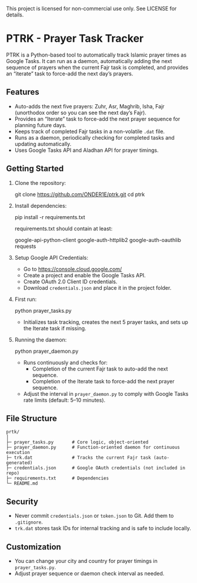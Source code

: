 This project is licensed for non-commercial use only. See LICENSE for details.
# PTRK - Prayer Task Tracker

PTRK is a Python-based tool to automatically track Islamic prayer times as Google Tasks.
It can run as a daemon, automatically adding the next sequence of prayers when the current Fajr task is completed,
and provides an “iterate” task to force-add the next day’s prayers.

Features
--------
- Auto-adds the next five prayers: Zuhr, Asr, Maghrib, Isha, Fajr (unorthodox order so you can see the next day’s Fajr).
- Provides an “Iterate” task to force-add the next prayer sequence for planning future days.
- Keeps track of completed Fajr tasks in a non-volatile `.dat` file.
- Runs as a daemon, periodically checking for completed tasks and updating automatically.
- Uses Google Tasks API and Aladhan API for prayer timings.

Getting Started
---------------

1. Clone the repository:

    git clone https://github.com/ONDER1E/ptrk.git
    cd ptrk

2. Install dependencies:

    pip install -r requirements.txt

   requirements.txt should contain at least:

    google-api-python-client
    google-auth-httplib2
    google-auth-oauthlib
    requests

3. Setup Google API Credentials:

   - Go to https://console.cloud.google.com/
   - Create a project and enable the Google Tasks API.
   - Create OAuth 2.0 Client ID credentials.
   - Download `credentials.json` and place it in the project folder.

4. First run:

    python prayer_tasks.py

   - Initializes task tracking, creates the next 5 prayer tasks, and sets up the Iterate task if missing.

5. Running the daemon:

    python prayer_daemon.py

   - Runs continuously and checks for:
     - Completion of the current Fajr task to auto-add the next sequence.
     - Completion of the Iterate task to force-add the next prayer sequence.
   - Adjust the interval in `prayer_daemon.py` to comply with Google Tasks rate limits (default: 5–10 minutes).

File Structure
--------------
```
prtk/
│
├─ prayer_tasks.py       # Core logic, object-oriented
├─ prayer_daemon.py      # Function-oriented daemon for continuous execution
├─ trk.dat               # Tracks the current Fajr task (auto-generated)
├─ credentials.json      # Google OAuth credentials (not included in repo)
├─ requirements.txt      # Dependencies
└─ README.md
```

Security
--------
- Never commit `credentials.json` or `token.json` to Git. Add them to `.gitignore`.
- `trk.dat` stores task IDs for internal tracking and is safe to include locally.

Customization
-------------
- You can change your city and country for prayer timings in `prayer_tasks.py`.
- Adjust prayer sequence or daemon check interval as needed.

